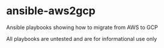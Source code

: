 # ansible-aws2gcp
Ansible playbooks showing how to migrate from AWS to GCP

All playbooks are untested and are for informational use only
